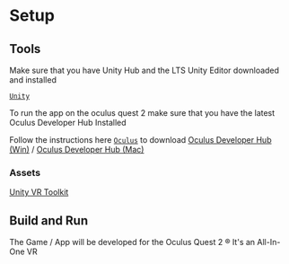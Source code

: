 ﻿# Setup

## Tools

Make sure that you have Unity Hub and the LTS Unity Editor downloaded and installed

[`Unity`](https://unity3d.com/get-unity/download)

To run the app on the oculus quest 2 make sure that you have the latest Oculus Developer Hub Installed

Follow the instructions here [`Oculus`](https://developer.oculus.com/downloads/unity/) to download [Oculus Developer Hub (Win)](https://developer.oculus.com/downloads/package/oculus-developer-hub-win/) / [Oculus Developer Hub (Mac)](https://developer.oculus.com/downloads/package/oculus-developer-hub-mac)

### Assets

[Unity VR Toolkit](https://assetstore.unity.com/packages/tools/integration/vrtk-virtual-reality-toolkit-vr-toolkit-64131)

## Build and Run

The Game / App will be developed for the Oculus Quest 2 ®️
It's an All-In-One VR

